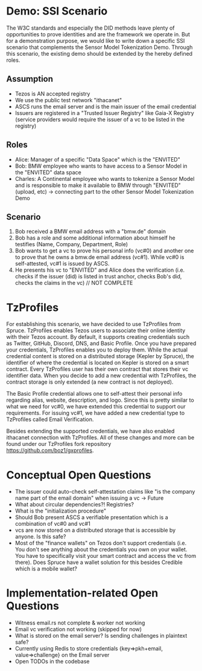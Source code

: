 # Demo: SSI Scenario

The W3C standards and especially the DID methods leave plenty of opportunities to prove identities and are the framework we operate in. But for a demonstration purpose, we would like to write down a specific SSI scenario that complements the Sensor Model Tokenization Demo. Through this scenario, the existing demo should be extended by the hereby defined roles.

## Assumption

- Tezos is AN accepted registry
- We use the public test network "ithacanet"
- ASCS runs the email server and is the main issuer of the email credential
- Issuers are registered in a "Trusted Issuer Registry" like Gaia-X Registry (service providers would require the issuer of a vc to be listed in the registry)

## Roles

- Alice: Manager of a specific "Data Space" which is the "ENVITED"
- Bob: BMW employee who wants to have access to a Sensor Model in the "ENVITED" data space
- Charles: A Continental employee who wants to tokenize a Sensor Model and is responsible to make it available to BMW through "ENVITED"(upload, etc) -> connecting part to the other Sensor Model Tokenization Demo

## Scenario

1. Bob received a BMW email address with a "bmw.de" domain
2. Bob has a role and some additional information about himself he testifies (Name, Company, Department, Role)
3. Bob wants to get a vc to prove his personal info (vc#0) and another one to prove that he owns a bmw.de email address (vc#1). While vc#0 is self-attested, vc#1 is issued by ASCS. 
4. He presents his vc to "ENVITED" and Alice does the verification (i.e. checks if the issuer (did) is listed in trust anchor, checks Bob's did, checks the claims in the vc) // NOT COMPLETE

# TzProfiles

For establishing this scenario, we have decided to use TzProfiles from Spruce. TzProfiles enables Tezos users to associate their online identity with their Tezos account. By default, it supports creating credentials such as Twitter, GitHub, Discord, DNS, and Basic Profile. Once you have prepared your credentials, TzProfiles enables you to deploy them. While the actual credential content is stored on a distributed storage (Kepler by Spruce), the identifier of where the credential is located on Kepler is stored on a smart contract. Every TzProfiles user has their own contract that stores their vc identifier data. When you decide to add a new credential with TzProfiles, the contract storage is only extended (a new contract is not deployed).

The Basic Profile credential allows one to self-attest their personal info regarding alias, website, description, and logo. Since this is pretty similar to what we need for vc#0, we have extended this credential to support our requirements. For issuing vc#1, we have added a new credential type to TzProfiles called Email Verification.

Besides extending the supported credentials, we have also enabled ithacanet connection with TzProfiles. All of these changes and more can be found under our TzProfiles fork repository https://github.com/boz1/gxprofiles.


# Conceptual Open Questions

- The issuer could auto-check self-attestation claims like "is the company name part of the email domain" when issuing a vc -> Future
- What about circular dependencies?! Registries?
- What is the "initialization procedure"
- Should Bob present ASCS a verifiable presentation which is a combination of vc#0 and vc#1
- vcs are now stored on a distributed storage that is accessible by anyone. Is this safe?
- Most of the "finance wallets" on Tezos don't support credentials (i.e. You don't see anything about the credentials you own on your wallet. You have to specifically visit your smart contract and access the vc from there). Does Spruce have a wallet solution for this besides Credible which is a mobile wallet?

# Implementation-related Open Questions

- Witness email.rs not complete & worker not working
- Email vc verification not working (skipped for now)
- What is stored on the email server? Is sending challenges in plaintext safe?
- Currently using Redis to store credentials {key=>pkh+email, value=>challenge} on the Email server
- Open TODOs in the codebase
